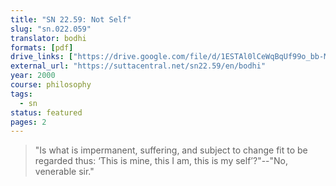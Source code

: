```yaml
---
title: "SN 22.59: Not Self"
slug: "sn.022.059"
translator: bodhi
formats: [pdf]
drive_links: ["https://drive.google.com/file/d/1ESTAl0lCeWqBqUf99o_bb-MpSi93d365"]
external_url: "https://suttacentral.net/sn22.59/en/bodhi"
year: 2000
course: philosophy
tags:
  - sn
status: featured
pages: 2
---
```


> "Is what is impermanent, suffering, and subject to change fit to be regarded thus: ‘This is mine, this I am, this is my self’?"--"No, venerable sir."
